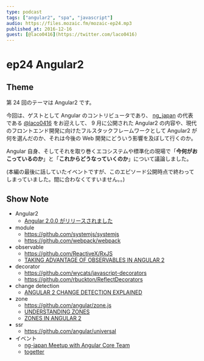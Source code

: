 ```yaml
---
type: podcast
tags: ["angular2", "spa", "javascript"]
audio: https://files.mozaic.fm/mozaic-ep24.mp3
published_at: 2016-12-16
guest: [@laco0416](https://twitter.com/laco0416)
---
```


# ep24 Angular2

## Theme

第 24 回のテーマは Angular2 です。

今回は、ゲストとして Angular のコントリビュータであり、 [ng_japan](http://ngjapan.org/) の代表である [@laco0416](https://twitter.com/laco0416) をお迎えして、 9 月に公開された Angular2 の内容や、現代のフロントエンド開発に向けたフルスタックフレームワークとして Angular2 が何を選んだのか、それは今後の Web 開発にどういう影響を及ぼして行くのか。

Angular 自身、そしてそれを取り巻くエコシステムや標準化の現場で「**今何がおこっているのか**」と「**これからどうなっていくのか**」について議論しました。

(本編の最後に話していたイベントですが、このエピソード公開時点で終わってしまっていました。間に合わなくてすいません。。)

## Show Note

- Angular2
  - [Angular 2.0.0 がリリースされました](https://ng2-info.github.io/2016/09/angular-2-final/)
- module
  - https://github.com/systemjs/systemjs
  - https://github.com/webpack/webpack
- observable
  - https://github.com/ReactiveX/RxJS
  - [TAKING ADVANTAGE OF OBSERVABLES IN ANGULAR 2](http://blog.thoughtram.io/angular/2016/01/06/taking-advantage-of-observables-in-angular2.html)
- decorator
  - https://github.com/wycats/javascript-decorators
  - https://github.com/rbuckton/ReflectDecorators
- change detection
  - [ANGULAR 2 CHANGE DETECTION EXPLAINED](http://blog.thoughtram.io/angular/2016/02/22/angular-2-change-detection-explained.html)
- zone
  - https://github.com/angular/zone.js
  - [UNDERSTANDING ZONES](http://blog.thoughtram.io/angular/2016/01/22/understanding-zones.html)
  - [ZONES IN ANGULAR 2](http://blog.thoughtram.io/angular/2016/02/01/zones-in-angular-2.html)
- ssr
  - https://github.com/angular/universal
- イベント
  - [ng-japan Meetup with Angular Core Team](https://ngjapan.connpass.com/event/44765/)
  - [togetter](http://togetter.com/li/1058613)
